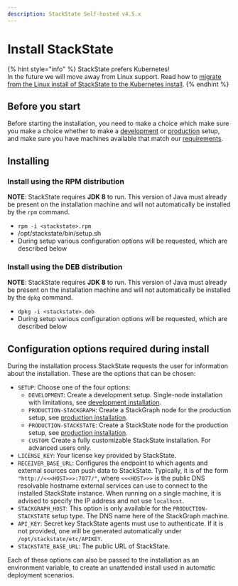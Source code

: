 ```yaml
---
description: StackState Self-hosted v4.5.x
---
```


# Install StackState

{% hint style="info" %}
StackState prefers Kubernetes!  
In the future we will move away from Linux support. Read how to [migrate from the Linux install of StackState to the Kubernetes install](../kubernetes_install/migrate_from_linux.md).
{% endhint %}

## Before you start

Before starting the installation, you need to make a choice which make sure you make a choice whether to make a [development](development-installation.md) or [production](production-installation.md) setup, and make sure you have machines available that match our [requirements](../../requirements.md).

## Installing

### Install using the RPM distribution

**NOTE**: StackState requires **JDK 8** to run. This version of Java must already be present on the installation machine and will not automatically be installed by the `rpm` command.

* `rpm -i <stackstate>.rpm`
* /opt/stackstate/bin/setup.sh
* During setup various configuration options will be requested, which are described below

### Install using the DEB distribution

**NOTE**: StackState requires **JDK 8** to run. This version of Java must already be present on the installation machine and will not automatically be installed by the `dpkg` command.

* `dpkg -i <stackstate>.deb`
* During setup various configuration options will be requested, which are described below

## Configuration options required during install

During the installation process StackState requests the user for information about the installation. These are the options that can be chosen:

* `SETUP`: Choose one of the four options:
  * `DEVELOPMENT`: Create a development setup. Single-node installation with limitations, see [development installation](development-installation.md).
  * `PRODUCTION-STACKGRAPH`: Create a StackGraph node for the production setup, see [production installation](production-installation.md).
  * `PRODUCTION-STACKSTATE`: Create a StackState node for the production setup, see [production installation](production-installation.md).
  * `CUSTOM`: Create a fully customizable StackState installation. For advanced users only.
* `LICENSE_KEY`: Your license key provided by StackState.
* `RECEIVER_BASE_URL`: Configures the endpoint to which agents and external sources can push data to StackState. Typically, it is of the form `"http://<<<HOST>>>:7077/"`, where `<<<HOST>>>` is the public DNS resolvable hostname external services can use to connect to the installed StackState instance. When running on a single machine, it is advised to specify the IP address and not use `localhost`.
* `STACKGRAPH_HOST`: This option is only available for the `PRODUCTION-STACKSTATE` setup type. The DNS name here of the StackGraph machine.
* `API_KEY`: Secret key StackState agents must use to authenticate. If it is not provided, one will be generated automatically under `/opt/stackstate/etc/APIKEY`.
* `STACKSTATE_BASE_URL`: The public URL of StackState.

Each of these options can also be passed to the installation as an environment variable, to create an unattended install used in automatic deployment scenarios.

